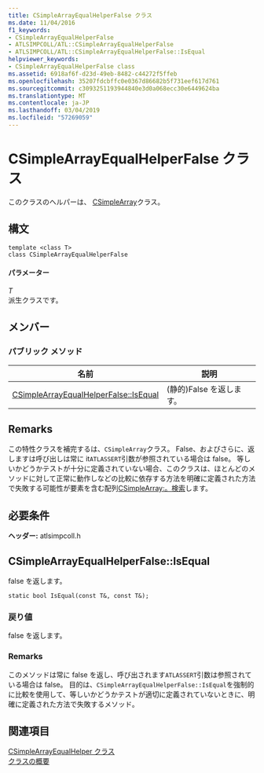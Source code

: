 ```yaml
---
title: CSimpleArrayEqualHelperFalse クラス
ms.date: 11/04/2016
f1_keywords:
- CSimpleArrayEqualHelperFalse
- ATLSIMPCOLL/ATL::CSimpleArrayEqualHelperFalse
- ATLSIMPCOLL/ATL::CSimpleArrayEqualHelperFalse::IsEqual
helpviewer_keywords:
- CSimpleArrayEqualHelperFalse class
ms.assetid: 6918af6f-d23d-49eb-8482-c44272f5ffeb
ms.openlocfilehash: 35207fdcbffc0e0367d86682b5f731eef617d761
ms.sourcegitcommit: c3093251193944840e3d0a068ecc30e6449624ba
ms.translationtype: MT
ms.contentlocale: ja-JP
ms.lasthandoff: 03/04/2019
ms.locfileid: "57269059"
---
```

# <a name="csimplearrayequalhelperfalse-class"></a>CSimpleArrayEqualHelperFalse クラス

このクラスのヘルパーは、 [CSimpleArray](../../atl/reference/csimplearray-class.md)クラス。

## <a name="syntax"></a>構文

```
template <class T>
class CSimpleArrayEqualHelperFalse
```

#### <a name="parameters"></a>パラメーター

*T*<br/>
派生クラスです。

## <a name="members"></a>メンバー

### <a name="public-methods"></a>パブリック メソッド

|名前|説明|
|----------|-----------------|
|[CSimpleArrayEqualHelperFalse::IsEqual](#isequal)|(静的)False を返します。|

## <a name="remarks"></a>Remarks

この特性クラスを補完するは、`CSimpleArray`クラス。 False、およびさらに、返しますは呼び出しは常に it`ATLASSERT`引数が参照されている場合は false。 等しいかどうかテストが十分に定義されていない場合、このクラスは、ほとんどのメソッドに対して正常に動作しなどの比較に依存する方法を明確に定義された方法で失敗する可能性が要素を含む配列[CSimpleArray:。検索](../../atl/reference/csimplearray-class.md#find)します。

## <a name="requirements"></a>必要条件

**ヘッダー:** atlsimpcoll.h

##  <a name="isequal"></a>  CSimpleArrayEqualHelperFalse::IsEqual

false を返します。

```
static bool IsEqual(const T&, const T&);
```

### <a name="return-value"></a>戻り値

false を返します。

### <a name="remarks"></a>Remarks

このメソッドは常に false を返し、呼び出されます`ATLASSERT`引数は参照されている場合は false。 目的は、`CSimpleArrayEqualHelperFalse::IsEqual`を強制的に比較を使用して、等しいかどうかテストが適切に定義されていないときに、明確に定義された方法で失敗するメソッド。

## <a name="see-also"></a>関連項目

[CSimpleArrayEqualHelper クラス](../../atl/reference/csimplearrayequalhelper-class.md)<br/>
[クラスの概要](../../atl/atl-class-overview.md)
